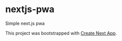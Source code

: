 # nextjs-pwa
Simple next.js pwa

This project was bootstrapped with [Create Next App](https://github.com/segmentio/create-next-app).
